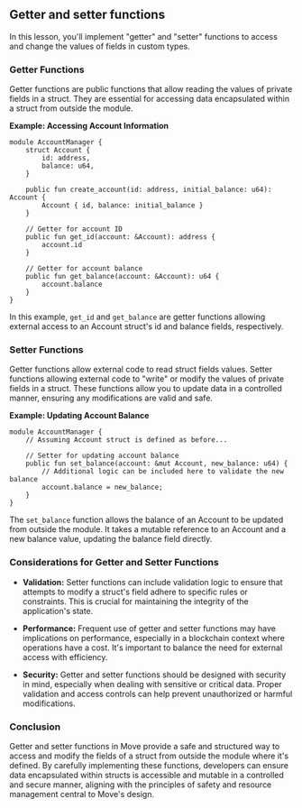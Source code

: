 ## Getter and setter functions

In this lesson, you'll implement "getter" and "setter" functions to access and change the values of fields in custom types.

### Getter Functions

Getter functions are public functions that allow reading the values of private fields in a struct. They are essential for accessing data encapsulated within a struct from outside the module.

**Example: Accessing Account Information**

```
module AccountManager {
    struct Account {
        id: address,
        balance: u64,
    }
​
    public fun create_account(id: address, initial_balance: u64): Account {
        Account { id, balance: initial_balance }
    }
​
    // Getter for account ID
    public fun get_id(account: &Account): address {
        account.id
    }
​
    // Getter for account balance
    public fun get_balance(account: &Account): u64 {
        account.balance
    }
}
```

In this example, `get_id` and `get_balance` are getter functions allowing external access to an Account struct's id and balance fields, respectively.

### Setter Functions

Getter functions allow external code to read struct fields values. Setter functions allowing external code to "write" or modify the values of private fields in a struct. These functions allow you to update data in a controlled manner, ensuring any modifications are valid and safe.

**Example: Updating Account Balance**

```
module AccountManager {
    // Assuming Account struct is defined as before...
​
    // Setter for updating account balance
    public fun set_balance(account: &mut Account, new_balance: u64) {
        // Additional logic can be included here to validate the new balance
        account.balance = new_balance;
    }
}
```

The `set_balance` function allows the balance of an Account to be updated from outside the module. It takes a mutable reference to an Account and a new balance value, updating the balance field directly.

### Considerations for Getter and Setter Functions

- **Validation:** Setter functions can include validation logic to ensure that attempts to modify a struct's field adhere to specific rules or constraints. This is crucial for maintaining the integrity of the application's state.

- **Performance:** Frequent use of getter and setter functions may have implications on performance, especially in a blockchain context where operations have a cost. It's important to balance the need for external access with efficiency.

- **Security:** Getter and setter functions should be designed with security in mind, especially when dealing with sensitive or critical data. Proper validation and access controls can help prevent unauthorized or harmful modifications.

### Conclusion

Getter and setter functions in Move provide a safe and structured way to access and modify the fields of a struct from outside the module where it's defined. By carefully implementing these functions, developers can ensure data encapsulated within structs is accessible and mutable in a controlled and secure manner, aligning with the principles of safety and resource management central to Move's design.
